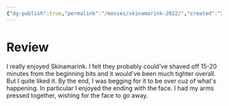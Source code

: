 ```yaml
---
{"dg-publish":true,"permalink":"/movies/skinamarink-2022/","created":"2024-04-19","updated":"2024-04-19"}
---
```



# Review

I really enjoyed Skinamarink. I felt they probably could've shaved off 15-20 minutes from the beginning bits and it would've been much tighter overall. But I quite liked it. By the end, I was begging for it to be over cuz of what's happening. In particular I enjoyed the ending with the face. I had my arms pressed together, wishing for the face to go away.
